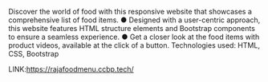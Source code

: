 Discover the world of food with this responsive website that showcases a comprehensive list of food items.
  ● Designed with a user-centric approach, this website features HTML structure elements and Bootstrap 
  components to ensure a seamless experience.
  ● Get a closer look at the food items with product videos, available at the click of a button.
Technologies used: HTML, CSS, Bootstrap

LINK:https://rajafoodmenu.ccbp.tech/
